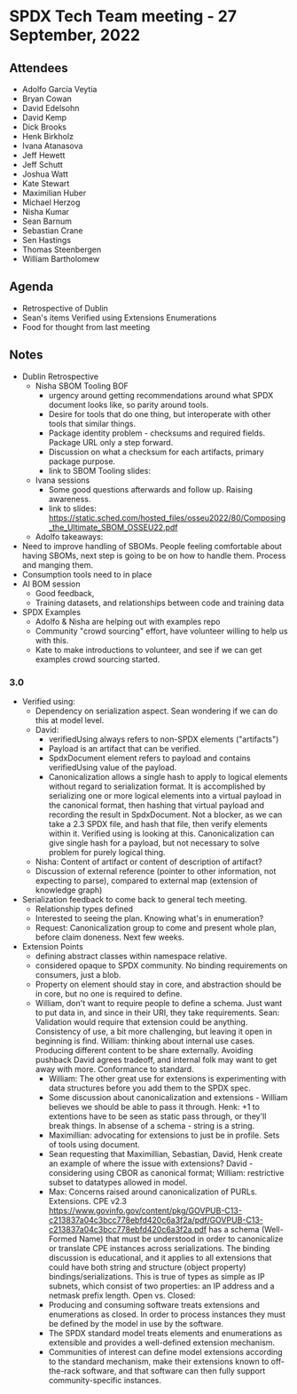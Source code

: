 # SPDX Tech Team meeting - 27 September, 2022

## Attendees
* Adolfo García Veytia
* Bryan Cowan
* David Edelsohn
* David Kemp
* Dick Brooks
* Henk Birkholz
* Ivana Atanasova
* Jeff Hewett
* Jeff Schutt
* Joshua Watt
* Kate Stewart
* Maximilian Huber
* Michael Herzog
* Nisha Kumar
* Sean Barnum
* Sebastian Crane
* Sen Hastings
* Thomas Steenbergen
* William Bartholomew

## Agenda
* Retrospective of Dublin
* Sean's items
Verified using
Extensions
Enumerations
* Food for thought from last meeting

## Notes
* Dublin Retrospective
  * Nisha SBOM Tooling BOF
    * urgency around getting recommendations around what SPDX document looks like, so parity around tools.
    * Desire for tools that do one thing, but interoperate with other tools that similar things.
    * Package identity problem - checksums and required fields.  Package URL only a step forward.
    * Discussion on what a checksum for each artifacts,  primary package purpose.
    * link to SBOM Tooling slides: <insert here>
  * Ivana sessions
    * Some good questions afterwards and follow up.   Raising awareness.
    * link to slides:  https://static.sched.com/hosted_files/osseu2022/80/Composing_the_Ultimate_SBOM_OSSEU22.pdf
  * Adolfo takeaways:
* Need to improve handling of SBOMs.   People feeling comfortable about having SBOMs, next step is going to be on how to handle them.  Process and manging them.
* Consumption tools need to in place
 * AI BOM session
     * Good feedback,
     * Training datasets, and relationships between code and training data
* SPDX Examples
    * Adolfo & Nisha are helping out with examples repo
    * Community "crowd sourcing" effort, have volunteer willing to help us with this.
    * Kate to make introductions to volunteer, and see if we can get examples crowd sourcing started.

### 3.0
* Verified using:
    * Dependency on serialization aspect.   Sean wondering if we can do this at model level.
    * David:
        * verifiedUsing always refers to non-SPDX elements ("artifacts")
        * Payload is an artifact that can be verified.
        * SpdxDocument element refers to payload and contains verifiedUsing value of the payload.
        * Canonicalization allows a single hash to apply to logical elements without regard to serialization format. It is accomplished by serializing one or more logical elements into a virtual payload in the canonical format, then hashing that virtual payload and recording the result in SpdxDocument.
Not a blocker, as we can take a 2.3 SPDX file, and hash that file, then verify elements within it. Verified using is looking at this. Canonicalization can give single hash for a payload, but not necessary to solve problem for purely logical thing.
    * Nisha: Content of artifact or content of description of artifact?
    * Discussion of external reference (pointer to other information, not expecting to parse), compared to external map (extension of knowledge graph)
* Serialization feedback to come back to general tech meeting.
    * Relationship types defined
    * Interested to seeing the plan.   Knowing what's in enumeration?
    * Request:  Canonicalization group to come and present whole plan, before claim doneness.   Next few weeks.
* Extension Points
  * defining abstract classes within namespace relative.
  * considered opaque to SPDX community.  No binding requirements on consumers, just a blob.
  * Property on element should stay in core, and abstraction should be in core, but no one is required to define.
  * William, don't want to require people to define a schema.  Just want to put data in, and since in their URI, they take requirements.   Sean: Validation would require that extension could be anything.  Consistency of use, a bit more challenging, but leaving it open in beginning is find.  William:  thinking about internal use cases.  Producing different content to be share externally.    Avoiding pushback   David agrees tradeoff, and internal folk may want to get away with more.  Conformance to standard.
    * William: The other great use for extensions is experimenting with data structures before you add them to the SPDX spec.
    * Some discussion about canonicalization and extensions - William believes we should be able to pass it through.   Henk: +1 to extentions have to be seen as static pass through, or they'll break things.   In absense of a schema - string is a string.
    * Maximillian:  advocating for extensions to just be in profile.   Sets of tools using document.
    * Sean requesting that Maximillian, Sebastian, David, Henk create an example of where the issue with extensions?   David - considering using CBOR as canonical format;   William: restrictive subset to datatypes allowed in model.
    * Max: Concerns raised around canonicalization of PURLs.   Extensions.
CPE v2.3 https://www.govinfo.gov/content/pkg/GOVPUB-C13-c213837a04c3bcc778ebfd420c6a3f2a/pdf/GOVPUB-C13-c213837a04c3bcc778ebfd420c6a3f2a.pdf has a schema (Well-Formed Name) that must be understood in order to canonicalize or translate CPE instances across serializations.  The binding discussion is educational, and it applies to all extensions that could have both string and structure (object property) bindings/serializations.  This is true of types as simple as IP subnets, which consist of two properties: an IP address and a netmask prefix length.
Open vs. Closed:
    * Producing and consuming software treats extensions and enumerations as closed. In order to process instances they must be defined by the model in use by the software.
    * The SPDX standard model treats elements and enumerations as extensible and provides a well-defined extension mechanism.
    * Communities of interest can define model extensions according to the standard mechanism, make their extensions known to off-the-rack software, and that software can then fully support community-specific instances.
